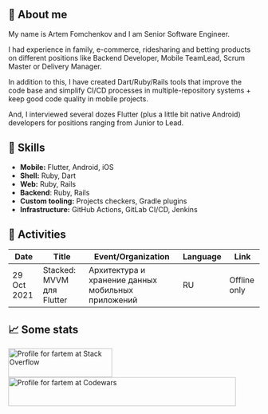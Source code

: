 ## 👋 About me

My name is Artem Fomchenkov and I am Senior Software Engineer.

I had experience in family, e-commerce, ridesharing and betting products on different positions like Backend Developer, Mobile TeamLead, Scrum Master or Delivery Manager.

In addition to this, I have created Dart/Ruby/Rails tools that improve the code base and simplify CI/CD processes in multiple-repository systems + keep good code quality in mobile projects.

And, I interviewed several dozes Flutter (plus a little bit native Android) developers for positions ranging from Junior to Lead.

## 🚀 Skills

- **Mobile:** Flutter, Android, iOS
- **Shell:** Ruby, Dart
- **Web:** Ruby, Rails
- **Backend**: Ruby, Rails
- **Custom tooling:** Projects checkers, Gradle plugins
- **Infrastructure:** GitHub Actions, GitLab CI/CD, Jenkins

## 🎤 Activities

| Date        | Title                     | Event/Organization                                 | Language | Link         |
|-------------|---------------------------|----------------------------------------------------|----------|--------------|
| 29 Oct 2021 | Stacked: MVVM для Flutter | Архитектура и хранение данных мобильных приложений | RU       | Offline only |

## 📈 Some stats

<a href="https://stackoverflow.com/users/10684765/fartem"><img src="https://stackoverflow.com/users/flair/10684765.png" width="208" height="58" alt="Profile for fartem at Stack Overflow"></a>
<a href="https://www.codewars.com/users/fartem/"><img src="https://www.codewars.com/users/fartem/badges/large" width="456" height="58" alt="Profile for fartem at Codewars"></a>
